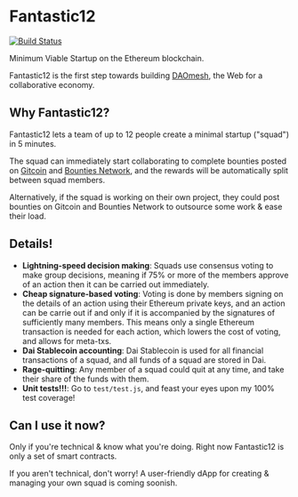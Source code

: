 # Fantastic12

[![Build Status](https://travis-ci.com/ZeframLou/fantastic12-contracts.svg?token=6MfxA2qceCpqfhy9xHjh&branch=master)](https://travis-ci.com/ZeframLou/fantastic12-contracts)

Minimum Viable Startup on the Ethereum blockchain.

Fantastic12 is the first step towards building [DAOmesh](https://docs.google.com/document/d/1br9NRMa8YuxVciiKOy66XnenVG2hNv5zNrQtakmuulk/edit?usp=sharing), the Web for a collaborative economy.

## Why Fantastic12?

Fantastic12 lets a team of up to 12 people create a minimal startup ("squad") in 5 minutes.

The squad can immediately start collaborating to complete bounties posted on [Gitcoin](https://gitcoin.co) and [Bounties Network](https://bounties.network), and the rewards will be automatically split between squad members. 

Alternatively, if the squad is working on their own project, they could post bounties on Gitcoin and Bounties Network to outsource some work & ease their load.

## Details!

- **Lightning-speed decision making**: Squads use consensus voting to make group decisions, meaning if 75% or more of the members approve of an action then it can be carried out immediately.
- **Cheap signature-based voting**: Voting is done by members signing on the details of an action using their Ethereum private keys, and an action can be carrie out if and only if it is accompanied by the signatures of sufficiently many members. This means only a single Ethereum transaction is needed for each action, which lowers the cost of voting, and allows for meta-txs.
- **Dai Stablecoin accounting**: Dai Stablecoin is used for all financial transactions of a squad, and all funds of a squad are stored in Dai.
- **Rage-quitting**: Any member of a squad could quit at any time, and take their share of the funds with them.
- **Unit tests!!!**: Go to `test/test.js`, and feast your eyes upon my 100% test coverage!

## Can I use it now?

Only if you're technical & know what you're doing. Right now Fantastic12 is only a set of smart contracts.

If you aren't technical, don't worry! A user-friendly dApp for creating & managing your own squad is coming soonish.